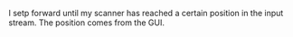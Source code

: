 I setp forward until my scanner has reached a certain position in the input stream. The position comes from the GUI.